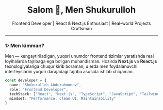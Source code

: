 <h1 align="center">Salom 👋, Men Shukurulloh</h1>
<p align="center">
  Frontend Developer | React & Next.js Enthusiast | Real-world Projects Craftsman
</p>

---

### ✨ Men kimman?

Men — kengaytiriladigan, yuqori unumdor frontend tizimlar yaratishda real loyihalarda tajribaga ega bo‘lgan muhandisman. Hozirda **Next.js** va **React.js** texnologiyalariga chuqur kirib boraman, u erda men foydalanuvchi interfeyslarini yuqori darajadagi tajriba asosida ishlab chiqaman.

```ts
const developer = {
  name: "Shukurulloh Abdurahmonov",
  role: "Frontend Developer",
  techStack: ["React", "Next.js", "TypeScript", "JavaScript", "TailwindCSS"],
  mindset: "Performance, Clean UI, Maintainability"
}
